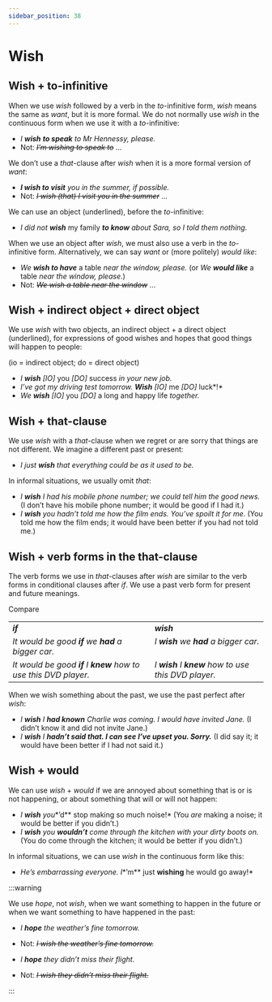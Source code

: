 ```yaml
---
sidebar_position: 38
---
```


# Wish

## Wish \+ to\-infinitive

When we use *wish* followed by a verb in the *to*\-infinitive form, *wish* means the same as *want*, but it is more formal. We do not normally use *wish* in the continuous form when we use it with a *to*\-infinitive:

- *I **wish*** ***to speak** to Mr Hennessy, please.*
- Not: *~~I’m wishing to speak to~~* …

We don’t use a *that*\-clause after *wish* when it is a more formal version of *want*:

- ***I wish to visit*** *you in the summer, if possible.*
- Not: *~~I wish (that) I visit you in the summer~~* …

We can use an object (underlined), before the *to*\-infinitive:

- *I did not **wish*** my family ***to know** about Sara, so I told them nothing.*

When we use an object after *wish*, we must also use a verb in the *to*\-infinitive form. Alternatively, we can say *want* or (more politely) *would like*:

- *We* ***wish to have*** a table *near the window, please.* (or *We* ***would like*** a table *near the window, please*.)
- Not: *~~We wish a table near the window~~* …

## Wish \+ indirect object + direct object

We use *wish* with two objects, an indirect object + a direct object (underlined), for expressions of good wishes and hopes that good things will happen to people:

(io = indirect object; do = direct object)

- *I **wish** \[IO\]* you *\[DO\]* success *in your new job.*
- *I’ve got my driving test tomorrow. **Wish** \[IO\]* me *\[DO\]* luck*!*
- *We **wish** \[IO\]* you *\[DO\]* a long and happy life *together.*

## Wish \+ that\-clause

We use *wish* with a *that*\-clause when we regret or are sorry that things are not different. We imagine a different past or present:

- *I just **wish** that everything could be as it used to be.*

In informal situations, we usually omit *that*:

- *I **wish** I had his mobile phone number; we could tell him the good news.* (I don’t have his mobile phone number; it would be good if I had it.)
- *I **wish** you hadn’t told me how the film ends. You’ve spoilt it for me.* (You told me how the film ends; it would have been better if you had not told me.)

## Wish \+ verb forms in the that\-clause

The verb forms we use in *that*\-clauses after *wish* are similar to the verb forms in conditional clauses after *if*. We use a past verb form for present and future meanings.

Compare

<table><tbody><tr valign="top"><td><b><i>if</i></b></td><td><b><i>wish</i></b></td></tr><tr valign="top"><td><i>It would be good </i><b><i>if</i></b><i> we </i><b><i>had</i></b><i> a bigger car.</i></td><td><i>I </i><b><i>wish</i></b><i> we </i><b><i>had</i></b><i> a bigger car.</i></td></tr><tr valign="top"><td><i>It would be good </i><b><i>if</i></b><i> I </i><b><i>knew</i></b><i> how to use this DVD player.</i></td><td><i>I </i><b><i>wish</i></b><i> I </i><b><i>knew</i></b><i> how to use this DVD player.</i></td></tr></tbody></table>

When we wish something about the past, we use the past perfect after *wish*:

- *I **wish** I **had known** Charlie was coming. I would have invited Jane.* (I didn’t know it and did not invite Jane.)
- *I **wish** I* ***hadn’t said that. I can see I’ve upset you. Sorry.*** (I did say it; it would have been better if I had not said it.)

## Wish \+ would

We can use *wish* + *would* if we are annoyed about something that is or is not happening, or about something that will or will not happen:

- *I **wish** you**’d** stop making so much noise!* (You *are* making a noise; it would be better if you didn’t.)
- *I **wish** you **wouldn’t** come through the kitchen with your dirty boots on.* (You do come through the kitchen; it would be better if you didn’t.)

In informal situations, we can use *wish* in the continuous form like this:

- *He’s embarrassing everyone. I**’m** just **wishing** he would go away!*

:::warning

We use *hope*, not *wish*, when we want something to happen in the future or when we want something to have happened in the past:

- *I **hope** the weather’s fine tomorrow.*
- Not: *~~I wish the weather’s fine tomorrow.~~*

- *I **hope** they didn’t miss their flight.*
- Not: *~~I wish they didn’t miss their flight.~~*

:::
